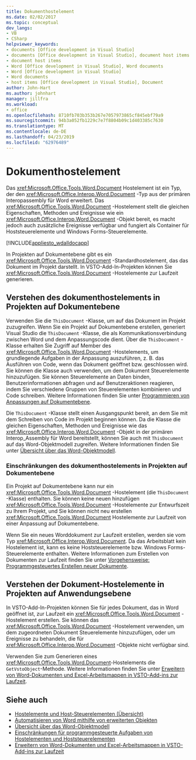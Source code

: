 ```yaml
---
title: Dokumenthostelement
ms.date: 02/02/2017
ms.topic: conceptual
dev_langs:
- VB
- CSharp
helpviewer_keywords:
- documents [Office development in Visual Studio]
- documents [Office development in Visual Studio], document host items
- document host items
- Word [Office development in Visual Studio], Word documents
- Word [Office development in Visual Studio]
- Word documents
- host items [Office development in Visual Studio], Document
author: John-Hart
ms.author: johnhart
manager: jillfra
ms.workload:
- office
ms.openlocfilehash: 8710fb703b353b267e7057973865cf845ebf79a9
ms.sourcegitcommit: 94b3a052fb1229c7e7f8804b09c1d403385c7630
ms.translationtype: MT
ms.contentlocale: de-DE
ms.lasthandoff: 04/23/2019
ms.locfileid: "62976489"
---
```

# <a name="document-host-item"></a>Dokumenthostelement
  Das <xref:Microsoft.Office.Tools.Word.Document> Hostelement ist ein Typ, der den <xref:Microsoft.Office.Interop.Word.Document> -Typ aus der primären Interopassembly für Word erweitert. Das <xref:Microsoft.Office.Tools.Word.Document> -Hostelement stellt die gleichen Eigenschaften, Methoden und Ereignisse wie ein <xref:Microsoft.Office.Interop.Word.Document> -Objekt bereit, es macht jedoch auch zusätzliche Ereignisse verfügbar und fungiert als Container für Hoststeuerelemente und Windows Forms-Steuerelemente.

 [!INCLUDE[appliesto_wdalldocapp](../vsto/includes/appliesto-wdalldocapp-md.md)]

 In Projekten auf Dokumentebene gibt es ein <xref:Microsoft.Office.Tools.Word.Document> -Standardhostelement, das das Dokument im Projekt darstellt. In VSTO-Add-In-Projekten können Sie <xref:Microsoft.Office.Tools.Word.Document> -Hostelemente zur Laufzeit generieren.

## <a name="understand-the-document-host-item-in-document-level-projects"></a>Verstehen des dokumenthostelements in Projekten auf Dokumentebene
 Verwenden Sie die `ThisDocument` -Klasse, um auf das Dokument im Projekt zuzugreifen. Wenn Sie ein Projekt auf Dokumentebene erstellen, generiert Visual Studio die `ThisDocument` -Klasse, die als Kommunikationsverbindung zwischen Word und dem Anpassungscode dient. Über die `ThisDocument` -Klasse erhalten Sie Zugriff auf Member des <xref:Microsoft.Office.Tools.Word.Document> -Hostelements, um grundlegende Aufgaben in der Anpassung auszuführen, z. B. das Ausführen von Code, wenn das Dokument geöffnet bzw. geschlossen wird. Sie können die Klasse auch verwenden, um dem Dokument Steuerelemente hinzuzufügen. Sie können Steuerelemente an Daten binden, Benutzerinformationen abfragen und auf Benutzeraktionen reagieren, indem Sie verschiedene Gruppen von Steuerelementen kombinieren und Code schreiben. Weitere Informationen finden Sie unter [Programmieren von Anpassungen auf Dokumentebene](../vsto/programming-document-level-customizations.md).

 Die `ThisDocument` -Klasse stellt einen Ausgangspunkt bereit, an dem Sie mit dem Schreiben von Code im Projekt beginnen können. Da die Klasse die gleichen Eigenschaften, Methoden und Ereignisse wie das <xref:Microsoft.Office.Interop.Word.Document> -Objekt in der primären Interop_Assembly für Word bereitstellt, können Sie auch mit `ThisDocument` auf das Word-Objektmodell zugreifen. Weitere Informationen finden Sie unter [Übersicht über das Word-Objektmodell](../vsto/word-object-model-overview.md).

### <a name="limitations-of-the-document-host-item-in-document-level-projects"></a>Einschränkungen des dokumenthostelements in Projekten auf Dokumentebene
 Ein Projekt auf Dokumentebene kann nur ein <xref:Microsoft.Office.Tools.Word.Document> -Hostelement (die `ThisDocument` -Klasse) enthalten. Sie können keine neuen hinzufügen <xref:Microsoft.Office.Tools.Word.Document> -Hostelemente zur Entwurfszeit zu Ihrem Projekt, und Sie können nicht neu erstellen <xref:Microsoft.Office.Tools.Word.Document> Hostelemente zur Laufzeit von einer Anpassung auf Dokumentebene.

 Wenn Sie ein neues Worddokument zur Laufzeit erstellen, werden sie vom Typ <xref:Microsoft.Office.Interop.Word.Document>. Da das Arbeitsblatt kein Hostelement ist, kann es keine Hoststeuerelemente bzw. Windows Forms-Steuerelemente enthalten. Weitere Informationen zum Erstellen von Dokumenten zur Laufzeit finden Sie unter [Vorgehensweise: Programmgesteuertes Erstellen neuer Dokumente](../vsto/how-to-programmatically-create-new-documents.md).

## <a name="understand-document-host-items-in-application-level-projects"></a>Verstehen der Dokument-Hostelemente in Projekten auf Anwendungsebene
 In VSTO-Add-In-Projekten können Sie für jedes Dokument, das in Word geöffnet ist, zur Laufzeit ein <xref:Microsoft.Office.Tools.Word.Document> -Hostelement erstellen. Sie können das <xref:Microsoft.Office.Tools.Word.Document> -Hostelement verwenden, um dem zugeordneten Dokument Steuerelemente hinzuzufügen, oder um Ereignisse zu behandeln, die für <xref:Microsoft.Office.Interop.Word.Document> -Objekte nicht verfügbar sind.

 Verwenden Sie zum Generieren eines <xref:Microsoft.Office.Tools.Word.Document>-Hostelements die `GetVstoObject`-Methode. Weitere Informationen finden Sie unter [Erweitern von Word-Dokumenten und Excel-Arbeitsmappen in VSTO-Add-ins zur Laufzeit](../vsto/extending-word-documents-and-excel-workbooks-in-vsto-add-ins-at-run-time.md).

## <a name="see-also"></a>Siehe auch
- [Hostelemente und Host-Steuerelementen (Übersicht)](../vsto/host-items-and-host-controls-overview.md)
- [Automatisieren von Word mithilfe von erweiterten Objekten](../vsto/automating-word-by-using-extended-objects.md)
- [Übersicht über das Word-Objektmodell](../vsto/word-object-model-overview.md)
- [Einschränkungen für programmgesteuerte Aufgaben von Hostelementen und Hoststeuerelementen](../vsto/programmatic-limitations-of-host-items-and-host-controls.md)
- [Erweitern von Word-Dokumenten und Excel-Arbeitsmappen in VSTO-Add-ins zur Laufzeit](../vsto/extending-word-documents-and-excel-workbooks-in-vsto-add-ins-at-run-time.md)
